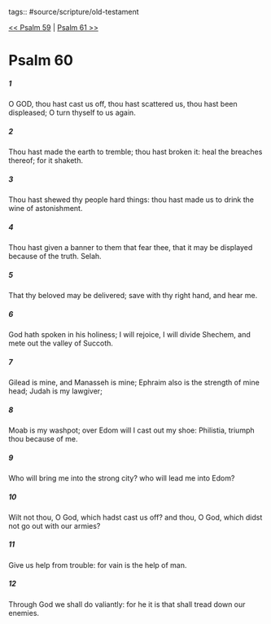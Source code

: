 tags:: #source/scripture/old-testament

[<< Psalm 59](/old-testament/19_Psalms/Psalm_59.md) | [Psalm 61 >>](/old-testament/19_Psalms/Psalm_61.md)

# Psalm 60

##### 1

O GOD, thou hast cast us off, thou hast scattered us, thou hast been displeased; O turn thyself to us again.

##### 2

Thou hast made the earth to tremble; thou hast broken it: heal the breaches thereof; for it shaketh.

##### 3

Thou hast shewed thy people hard things: thou hast made us to drink the wine of astonishment.

##### 4

Thou hast given a banner to them that fear thee, that it may be displayed because of the truth. Selah.

##### 5

That thy beloved may be delivered; save with thy right hand, and hear me.

##### 6

God hath spoken in his holiness; I will rejoice, I will divide Shechem, and mete out the valley of Succoth.

##### 7

Gilead is mine, and Manasseh is mine; Ephraim also is the strength of mine head; Judah is my lawgiver;

##### 8

Moab is my washpot; over Edom will I cast out my shoe: Philistia, triumph thou because of me.

##### 9

Who will bring me into the strong city? who will lead me into Edom?

##### 10

Wilt not thou, O God, which hadst cast us off? and thou, O God, which didst not go out with our armies?

##### 11

Give us help from trouble: for vain is the help of man.

##### 12

Through God we shall do valiantly: for he it is that shall tread down our enemies.
